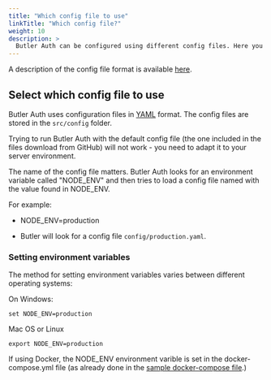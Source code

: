 ```yaml
---
title: "Which config file to use"
linkTitle: "Which config file?"
weight: 10
description: >
  Butler Auth can be configured using different config files. Here you learn to control which one is used.
---
```


A description of the config file format is available [here](/docs/reference/config-file/).

## Select which config file to use

Butler Auth uses configuration files in [YAML](https://en.wikipedia.org/wiki/YAML) format. The config files are stored in the `src/config` folder.  

Trying to run Butler Auth with the default config file (the one included in the files download from GitHub) will not work - you need to adapt it to your server environment.

The name of the config file matters. Butler Auth looks for an environment variable called "NODE_ENV" and then tries to load a config file named with the value found in NODE_ENV.

For example:

* NODE_ENV=production

* Butler will look for a config file `config/production.yaml`.

### Setting environment variables

The method for setting environment variables varies between different operating systems:

On Windows:

    set NODE_ENV=production

Mac OS or Linux

    export NODE_ENV=production

If using Docker, the NODE_ENV environment varible is set in the docker-compose.yml file (as already done in the [sample docker-compose file](https://github.com/ptarmiganlabs/butler-auth/blob/master/src/docker-compose.yaml).)
